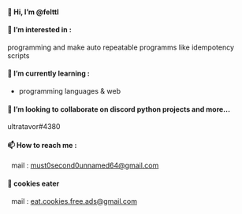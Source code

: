 #### 👋 Hi, I’m @felttl
#### 👀 I’m interested in :
   programming and make auto repeatable programms
   like idempotency scripts
#### 🌱 I’m currently learning :
- programming languages & web

#### 💞️ I’m looking to collaborate on discord python projects and more...
   ultratavor#4380
#### 📫 How to reach me :
&nbsp;    mail : must0second0unnamed64@gmail.com 
#### 🍪 cookies eater 
&nbsp;   mail : eat.cookies.free.ads@gmail.com
<!---
ultratavor/ultratavor is a ✨ special ✨ repository because its `README.md` (this file) appears on your GitHub profile.
You can click the Preview link to take a look at your changes.
--->
